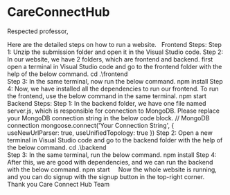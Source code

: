 # CareConnectHub
Respected professor,


Here are the detailed steps on how to run a website.
 
Frontend Steps:
Step 1: Unzip the submission folder and open it in the Visual Studio code.
Step 2: In our website, we have 2 folders, which are frontend and backend. first open a terminal in Visual Studio code and go to the frontend folder with the help of the below command.
		cd .\frontend\
Step 3: In the same terminal, now run the below command.
		npm install
Step 4: Now, we have installed all the dependencies to run our frontend. To run the frontend, use the below command in the same terminal.
		npm start
 
Backend Steps:
Step 1: In the backend folder, we have one file named server.js, which is responsible for connection to MongoDB. Please replace your MongoDB connection string in the below code block.
		// MongoDB connection
		mongoose.connect('Your Connection String', {
			useNewUrlParser: true,
			useUnifiedTopology: true
		})
Step 2: Open a new terminal in Visual Studio code and go to the backend folder with the help of the below command.
		cd .\backend\
Step 3: In the same terminal, run the below command.
		npm install
Step 4: After this, we are good with dependencies, and we can run the backend with the below command.
		npm start
 
 
Now the whole website is running, and you can do signup with the signup button in the top-right corner.
 
Thank you
Care Connect Hub Team
